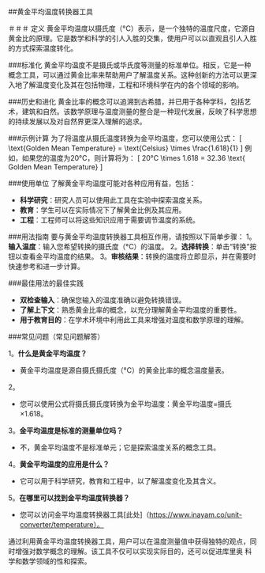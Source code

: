 ##黄金平均温度转换器工具

＃＃＃ 定义
黄金平均温度以摄氏度（°C）表示，是一个独特的温度尺度，它源自黄金比的原理。它是数学和科学的引人入胜的交集，使用户可以以直观且引人入胜的方式探索温度转化。

###标准化
黄金平均温度不是摄氏或华氏度等测量的标准单位。相反，它是一种概念工具，可以通过黄金比率来帮助用户了解温度关系。这种创新的方法可以更深入地了解温度变化及其在包括物理，工程和环境科学在内的各个领域的影响。

###历史和进化
黄金比率的概念可以追溯到古希腊，并已用于各种学科，包括艺术，建筑和自然。该数学原理与温度测量的整合是一种现代发展，反映了科学思想的持续发展以及对自然界更深入理解的追求。

###示例计算
为了将温度从摄氏温度转换为金平均温度，您可以使用公式：
\[ \text{Golden Mean Temperature} = \text{Celsius} \times \frac{1.618}{1} \]
例如，如果您的温度为20°C，则计算将为：
\[ 20°C \times 1.618 = 32.36 \text{ Golden Mean Temperature} \]

###使用单位
了解黄金平均温度可能对各种应用有益，包括：
-  **科学研究**：研究人员可以使用此工具在实验中探索温度关系。
-  **教育**：学生可以在实际情况下了解黄金比例及其应用。
-  **工程**：工程师可以将这些知识应用于需要调节温度的系统。

###用法指南
要与黄金平均温度转换器工具相互作用，请按照以下简单步骤：
1。**输入温度**：输入您希望转换的摄氏度（°C）的温度。
2。**选择转换**：单击“转换”按钮以查看金平均温度的结果。
3。**审核结果**：转换的温度将立即显示，并在需要时快速参考和进一步计算。

###最佳用法的最佳实践
-  **双检查输入**：确保您输入的温度准确以避免转换错误。
-  **了解上下文**：熟悉黄金比率的概念，以充分理解黄金平均温度的重要性。
-  **用于教育目的**：在学术环境中利用此工具来增强对温度和数学原理的理解。

###常见问题（常见问题解答）

1。**什么是黄金平均温度？**
- 黄金平均温度是源自摄氏摄氏度（°C）的黄金比率的概念温度量表。

2。
- 您可以使用公式将摄氏摄氏度转换为金平均温度：黄金平均温度=摄氏×1.618。

3。**金平均温度是标准的测量单位吗？**
- 不，黄金平均温度不是标准单元；它是探索温度关系的概念工具。

4。**黄金平均温度的应用是什么？**
- 它可以用于科学研究，教育和工程中，以了解温度变化及其含义。

5。**在哪里可以找到金平均温度转换器？**
- 您可以访问金平均温度转换器工具[此处]（https://www.inayam.co/unit-converter/temperature）。

通过利用黄金平均温度转换器工具，用户可以在温度测量值中获得独特的观点，同时增强对数学概念的理解。该工具不仅可以实现实际目的，还可以促进库里奥 科学和数学领域的性和探索。